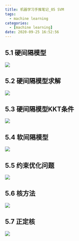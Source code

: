 ```yaml
---
title: 机器学习手推笔记_05 SVM
tags:
  - machine learning
categories:
  - [machine learning]
date: 2020-09-25 16:52:56
---
```


## 5.1 硬间隔模型

![](https://cdn.jsdelivr.net/gh/gscr10/picture/2020-9-25/1601021642578-092514574393_4IMG_20190306_222729.jpg)


## 5.2 硬间隔模型求解

![](https://cdn.jsdelivr.net/gh/gscr10/picture/2020-9-25/1601021658571-092514574393_3IMG_20190306_222712.jpg)


## 5.3 硬间隔模型KKT条件

![](https://cdn.jsdelivr.net/gh/gscr10/picture/2020-9-25/1601021675796-092514574393_1IMG_20190306_222552.jpg)


## 5.4 软间隔模型

![](https://cdn.jsdelivr.net/gh/gscr10/picture/2020-9-25/1601021783154-092514574393_2IMG_20190306_222612.jpg)

## 5.5 约束优化问题

![](https://cdn.jsdelivr.net/gh/gscr10/picture/2020-9-25/1601021828380-092514574393_0IMG_20190306_222450.jpg)

## 5.6 核方法

![](https://cdn.jsdelivr.net/gh/gscr10/picture/2020-9-25/1601021875554-092514595735_0IMG_20190310_224259.jpg)


## 5.7 正定核

![](https://cdn.jsdelivr.net/gh/gscr10/picture/2020-9-25/1601021889779-092514595735_1IMG_20190310_224345.jpg)





